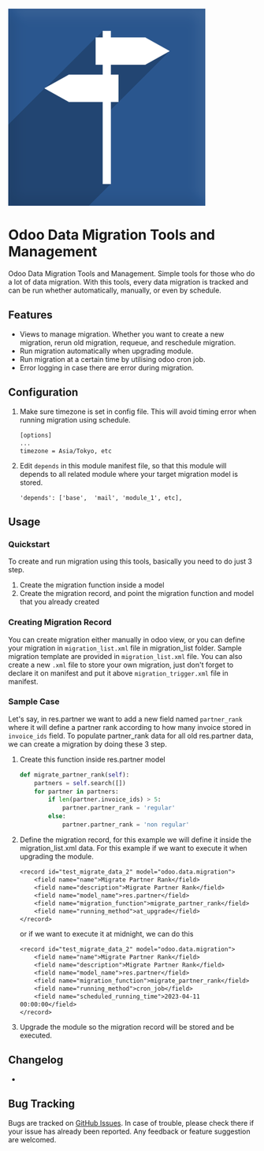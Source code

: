 ![enter image description here](https://raw.githubusercontent.com/rlmyandaa/odoo_data_migration_tools/master/static/description/icon.png?token=GHSAT0AAAAAACATC3QC67IF3HQYXPGMQTAOZBVCJ6A)
# Odoo Data Migration Tools and Management

Odoo Data Migration Tools and Management. Simple tools for those who do a lot of data migration. With this tools, every data migration is tracked and can be run whether automatically, manually, or even by schedule.

## Features

 - Views to manage migration. Whether you want to create a new migration, rerun old migration, requeue, and reschedule migration.
 - Run migration automatically when upgrading module.
 - Run migration at a certain time by utilising odoo cron job.
 - Error logging in case there are error during migration.

## Configuration

 1. Make sure timezone is set in config file. This will avoid timing error when running migration using schedule. 
	```
	[options]
	...
	timezone = Asia/Tokyo, etc
	```
2. Edit `depends` in this module manifest file, so that this module will depends to all related module where your target migration model is stored.
	```
	'depends': ['base',  'mail', 'module_1', etc],
	```


## Usage
### Quickstart
To create and run migration using this tools, basically you need to do just 3 step.
 1. Create the migration function inside a model
 2. Create the migration record, and point the migration function and model that you already created

### Creating Migration Record
You can create migration either manually in odoo view, or you can define your migration in `migration_list.xml` file in migration_list folder. Sample migration template are provided in `migration_list.xml` file. You can also create a new `.xml` file to store your own migration, just don't forget to declare it on manifest and put it above `migration_trigger.xml` file in manifest.

### Sample Case
Let's say, in res.partner we want to add a new field named `partner_rank` where it will define a partner rank according to how many invoice stored in `invoice_ids` field. To populate partner_rank data for all old res.partner data, we can create a migration by doing these 3 step.

 1. Create this function inside res.partner model
	```python
	def migrate_partner_rank(self):
		partners = self.search([])
		for partner in partners:
			if len(partner.invoice_ids) > 5:
				partner.partner_rank = 'regular'
			else:
				partner.partner_rank = 'non regular'
	```
2. Define the migration record, for this example we will define it inside the migration_list.xml data. For this example if we want to execute it when upgrading the module.
	```
	<record id="test_migrate_data_2" model="odoo.data.migration">
		<field name="name">Migrate Partner Rank</field>
		<field name="description">Migrate Partner Rank</field>
		<field name="model_name">res.partner</field>
		<field name="migration_function">migrate_partner_rank</field>
		<field name="running_method">at_upgrade</field>
	</record>
	```
	or if we want to execute it at midnight, we can do this
	```
	<record id="test_migrate_data_2" model="odoo.data.migration">
		<field name="name">Migrate Partner Rank</field>
		<field name="description">Migrate Partner Rank</field>
		<field name="model_name">res.partner</field>
		<field name="migration_function">migrate_partner_rank</field>
		<field name="running_method">cron_job</field>
		<field name="scheduled_running_time">2023-04-11 00:00:00</field>
	</record>
	```
3. Upgrade the module so the migration record will be stored and be executed.

## Changelog
-

## Bug Tracking
Bugs are tracked on  [GitHub Issues](https://github.com/rlmyandaa/odoo_data_migration_tools/issues). In case of trouble, please check there if your issue has already been reported. Any feedback or feature suggestion are welcomed.
